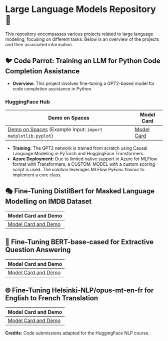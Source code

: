 # Large Language Models Repository 🧠

This repository encompasses various projects related to large language modeling, focusing on different tasks. Below is an overview of the projects and their associated information.

## 🐦 Code Parrot: Training an LLM for Python Code Completion Assistance

- **Overview:** This project involves fine-tuning a GPT2-based model for code completion assistance in Python.

### HuggingFace Hub
| Demo on Spaces                                                        | Model Card                                              |
|-----------------------------------------------------------------------|---------------------------------------------------------|
| [Demo on Spaces](https://huggingface.co/spaces/shahzebnaveed/shahzebnaveed-codeparrot-ds) (Example Input: `import matplotlib.pyplot`) | [Model Card](https://huggingface.co/shahzebnaveed/codeparrot-ds) |

- **Training:** The GPT2 network is trained from scratch using Causal Language Modeling in PyTorch and HuggingFace Transformers.
- **Azure Deployment:** Due to limited native support in Azure for MLFlow format with Transformers, a CUSTOM_MODEL with a custom scoring script is used. The solution leverages MLFlow PyFunc flavour to implement a core class.

## 🎭 Fine-Tuning DistilBert for Masked Language Modelling on IMDB Dataset

| Model Card and Demo                                                                                 |
|------------------------------------------------------------------------------------------------------|
| [Model Card and Demo](https://huggingface.co/shahzebnaveed/distilbert-base-uncased-finetuned-imdb) |

## 🤔 Fine-Tuning BERT-base-cased for Extractive Question Answering

| Model Card and Demo                                                                             |
|----------------------------------------------------------------------------------------------|
| [Model Card and Demo](https://huggingface.co/shahzebnaveed/bert-finetuned-squad?context=My+name+is+Clara+and+I+live+in+Berkeley.&text=What%27s+my+name%3F) |

## 🌐 Fine-Tuning Helsinki-NLP/opus-mt-en-fr for English to French Translation

| Model Card and Demo                                                                         |
|---------------------------------------------------------------------------------------------|
| [Model Card and Demo](https://huggingface.co/shahzebnaveed/marian-finetuned-kde4-en-to-fr) |

**Credits:** Code submissions adapted for the HuggingFace NLP course.
